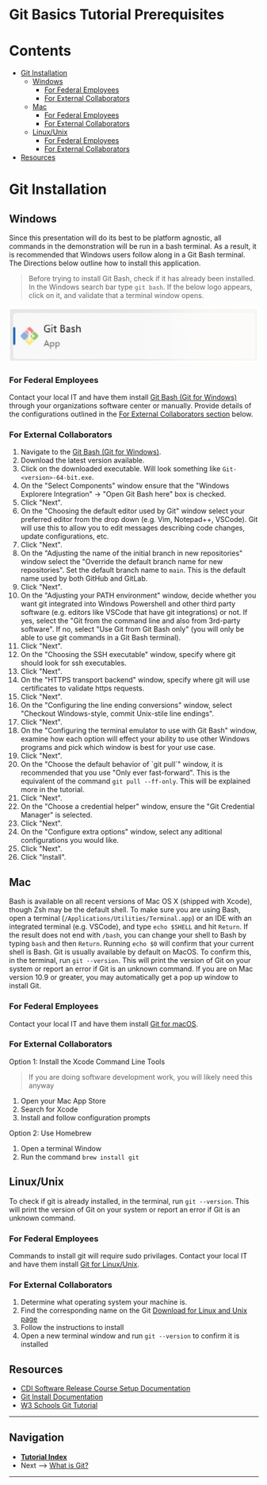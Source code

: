 # Git Basics Tutorial Prerequisites

# Contents

- [Git Installation](#git-installation)
  - [Windows](#windows)
    - [For Federal Employees](#for-federal-employees)
    - [For External Collaborators](#for-external-collaborators)
  - [Mac](#mac)
    - [For Federal Employees](#for-federal-employees-1)
    - [For External Collaborators](#for-external-collaborators-1)
  - [Linux/Unix](#linuxunix)
    - [For Federal Employees](#for-federal-employees-2)
    - [For External Collaborators](#for-external-collaborators-2)
- [Resources](#resources)

# Git Installation

## Windows

Since this presentation will do its best to be platform agnostic, all commands in the demonstration will be run in a bash terminal. As a result, it is recommended that Windows users follow along in a Git Bash terminal. The Directions below outline how to install this application.

> Before trying to install Git Bash, check if it has already been installed. In the Windows search bar type `git bash`. If the below logo appears, click on it, and validate that a terminal window opens.

![Git Bash Logo](./img/git-bash.png)

### For Federal Employees

Contact your local IT and have them install [Git Bash (Git for Windows)][1] through your organizations software center or manually. Provide details of the configurations outlined in the [For External Collaborators section](#for-external-collaborators) below.

### For External Collaborators

1. Navigate to the [Git Bash (Git for Windows)][1].
2. Download the latest version available.
3. Click on the downloaded executable. Will look something like `Git-<version>-64-bit.exe`.
4. On the "Select Components" window ensure that the "Windows Explorere Integration" -> "Open Git Bash here" box is checked.
5. Click "Next".
6. On the "Choosing the default editor used by Git" window select your preferred editor from the drop down (e.g. Vim, Notepad++, VSCode). Git will use this to allow you to edit messages describing code changes, update configurations, etc.
7. Click "Next".
8. On the "Adjusting the name of the initial branch in new repositories" window select the "Override the default branch name for new repositories". Set the default branch name to `main`. This is the default name used by both GitHub and GitLab.
9. Click "Next".
10. On the "Adjusting your PATH environment" window, decide whether you want git integrated into Windows Powershell and other third party software (e.g. editors like VSCode that have git integrations) or not. If yes, select the "Git from the command line and also from 3rd-party software". If no, select "Use Git from Git Bash only" (you will only be able to use git commands in a Git Bash terminal).
11. Click "Next".
12. On the "Choosing the SSH executable" window, specify where git should look for ssh executables.
13. Click "Next".
14. On the "HTTPS transport backend" window, specify where git will use certificates to validate https requests.
15. Click "Next".
16. On the "Configuring the line ending conversions" window, select "Checkout Windows-style, commit Unix-stile line endings".
17. Click "Next".
18. On the "Configuring the terminal emulator to use with Git Bash" window, examine how each option will effect your ability to use other Windows programs and pick which window is best for your use case.
19. Click "Next".
20. On the "Choose the default behavior of \`git pull\`" window, it is recommended that you use "Only ever fast-forward". This is the equivalent of the command `git pull --ff-only`. This will be explained more in the tutorial.
21. Click "Next".
22. On the "Choose a credential helper" window, ensure the "Git Credential Manager" is selected.
23. Click "Next".
24. On the "Configure extra options" window, select any aditional configurations you would like.
25. Click "Next".
26. Click "Install".

## Mac

Bash is available on all recent versions of Mac OS X (shipped with Xcode), though Zsh may be the default shell. To make
sure you are using Bash, open a terminal (`/Applications/Utilities/Terminal.app`) or an IDE with an
integrated terminal (e.g. VSCode), and type `echo $SHELL` and hit `Return`. If the result does not
end with `/bash`, you can change your shell to Bash by typing `bash` and then `Return`. Running
`echo $0` will confirm that your current shell is Bash.
Git is usually available by default on MacOS. To confirm this, in the terminal, run `git --version`.
This will print the version of Git on your system or report an error if Git is an unknown command. If you are on Mac version 10.9 or greater, you may automatically get a pop up window to install Git.

### For Federal Employees

Contact your local IT and have them install [Git for macOS][2].

### For External Collaborators

Option 1: Install the Xcode Command Line Tools

> If you are doing software development work, you will likely need this anyway

1. Open your Mac App Store
2. Search for Xcode
3. Install and follow configuration prompts

Option 2: Use Homebrew

1. Open a terminal Window
2. Run the command `brew install git`

## Linux/Unix

To check if git is already installed, in the terminal, run `git --version`.
This will print the version of Git on your system or report an error if Git is an unknown command.

### For Federal Employees

Commands to install git will require sudo privilages. Contact your local IT and have them install [Git for Linux/Unix][3].

### For External Collaborators

1. Determine what operating system your machine is.
2. Find the corresponding name on the Git [Download for Linux and Unix page][3]
3. Follow the instructions to install
4. Open a new terminal window and run `git --version` to confirm it is installed

## Resources

- [CDI Software Release Course Setup Documentation][4]
- [Git Install Documentation][5]
- [W3 Schools Git Tutorial][6]

[1]: https://git-scm.com/downloads/win "This is a non-Federal link"
[2]: https://git-scm.com/downloads/mac "This is a non-Federal link"
[3]: https://git-scm.com/downloads/linux "This is a non-Federal link"
[4]: https://code.usgs.gov/cdi/usgs-git-and-software-release-course/-/blob/main/learners/setup.md "This is a non-Federal link"
[5]: https://git-scm.com/book/en/v2/Getting-Started-Installing-Git "This is a non-Federal link"
[6]: https://www.w3schools.com/git/git_install.asp?remote=github "This is a non-Federal link"

---

## Navigation

- [**Tutorial Index**](./README.md#tutorial-outline)
- Next --> [What is Git?](./what-is-git.md)

---
